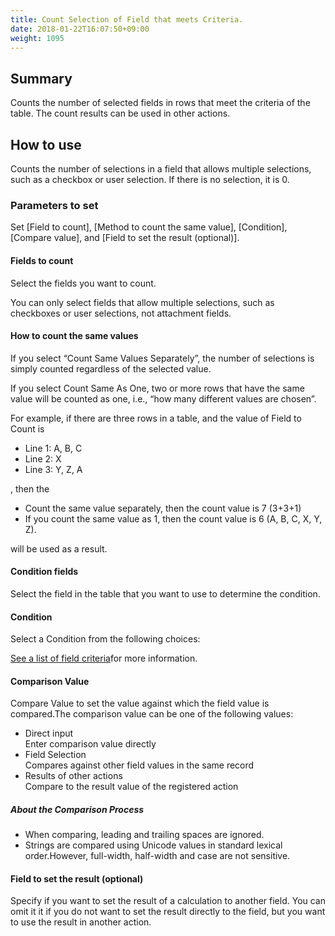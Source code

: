 ```yaml
---
title: Count Selection of Field that meets Criteria.
date: 2018-01-22T16:07:50+09:00
weight: 1095
---
```

## Summary

Counts the number of selected fields in rows that meet the criteria of the table. The count results can be used in other actions.

## How to use

Counts the number of selections in a field that allows multiple selections, such as a checkbox or user selection. If there is no selection, it is 0.

### Parameters to set

Set [Field to count], [Method to count the same value], [Condition], [Compare value], and [Field to set the result (optional)].

#### Fields to count

Select the fields you want to count.

You can only select fields that allow multiple selections, such as checkboxes or user selections, not attachment fields.

#### How to count the same values

If you select “Count Same Values Separately”, the number of selections is simply counted regardless of the selected value.

If you select Count Same As One, two or more rows that have the same value will be counted as one, i.e., “how many different values are chosen”.

For example, if there are three rows in a table, and the value of Field to Count is

-	Line 1: A, B, C
-	Line 2: X
-	Line 3: Y, Z, A

, then the

-	Count the same value separately, then the count value is 7 (3+3+1)
-	If you count the same value as 1, then the count value is 6 (A, B, C, X, Y, Z).

will be used as a result.

#### Condition fields

Select the field in the table that you want to use to determine the condition.

#### Condition

Select a Condition from the following choices:

<a href="https://support.gusuku.io/ja-JP/support/solutions/articles/36000045806" target="_blank">See a list of field criteria</a>for more information.

#### Comparison Value

Compare Value to set the value against which the field value is compared.The comparison value can be one of the following values:

-	Direct input  
	Enter comparison value directly
-	Field Selection  
	Compares against other field values in the same record
-	Results of other actions  
	Compare to the result value of the registered action

##### About the Comparison Process

-	When comparing, leading and trailing spaces are ignored.
-	Strings are compared using Unicode values in standard lexical order.However, full-width, half-width and case are not sensitive.

#### Field to set the result (optional)

Specify if you want to set the result of a calculation to another field. You can omit it it if you do not want to set the result directly to the field, but you want to use the result in another action.
